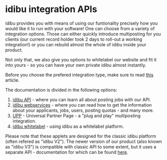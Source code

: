 idibu integration APIs
=========

idibu provides you with means of using our funtionality precisely how you would like it to run with your software! One can choose from a variety of integration options. Those can either quickly introduce multiposting for you clients (our current record holder took 2 days to roll-out a working integration!) or you can rebuild almost the whole of idibu inside your product.

Not only that, we also give you options to whitelabel our website and fit it into yours - so you can have your own private idibu almost instantly.

Before you choose the prefered integration type, make sure to read <a href="https://github.com/oneworldmarket/idibu-api/blob/master/before-you-begin.md">this</a> article.

The documentation is divided in the following options:

1. [idibu API](https://github.com/oneworldmarket/idibu-api/tree/master/posting-api) - where you can learn all about posting jobs with our API.
2. [idibu webservices](https://github.com/oneworldmarket/idibu-api/tree/master/webservices) - where you can read how to get the information about your applicants, jobs, users, posting quotas - and many more.
3. [UPP](https://github.com/oneworldmarket/idibu-api/blob/master/UPP) - Universal Partner Page - a "plug and play" multiposting integration.
4. [idibu whitelabel](https://github.com/oneworldmarket/idibu-api/tree/master/whitelabel) - using idibu as a whitelabel platform.

Please note that these applets are designed for the classic idibu platform (often refered as "idibu V2"). The newer version of our product (also known as "idibu V3") is compatible with classic API to some extent, but it uses a separate API - documentation for which can be found [here](https://github.com/oneworldmarket/idibu-v3-api).
